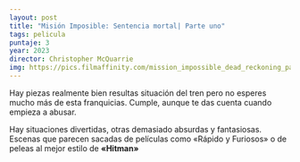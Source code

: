 ```yaml
---
layout: post
title: "Misión Imposible: Sentencia mortal| Parte uno"
tags: pelicula
puntaje: 3
year: 2023
director: Christopher McQuarrie
img: https://pics.filmaffinity.com/mission_impossible_dead_reckoning_part_one-902615661-large.jpg
---
```


Hay piezas realmente bien resultas situación del tren pero no esperes mucho más de esta franquicias. Cumple, aunque te das cuenta cuando empieza a abusar.

Hay situaciones divertidas, otras demasiado absurdas y fantasiosas. Escenas que parecen sacadas de películas como «Rápido y Furiosos» o de peleas al mejor estilo de **«**Hitman**»**
